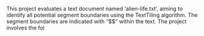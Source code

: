 This project evaluates a text document named ‘alien-life.txt’, aiming to identify all potential segment boundaries using the TextTiling algorithm. The segment boundaries are indicated with “$$” within the text. The project involves the fol